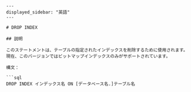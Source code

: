 ```
---
displayed_sidebar: "英語"
---

# DROP INDEX

## 説明

このステートメントは、テーブルの指定されたインデックスを削除するために使用されます。現在、このバージョンではビットマップインデックスのみがサポートされています。

構文：

```sql
DROP INDEX インデックス名 ON [データベース名.]テーブル名
```